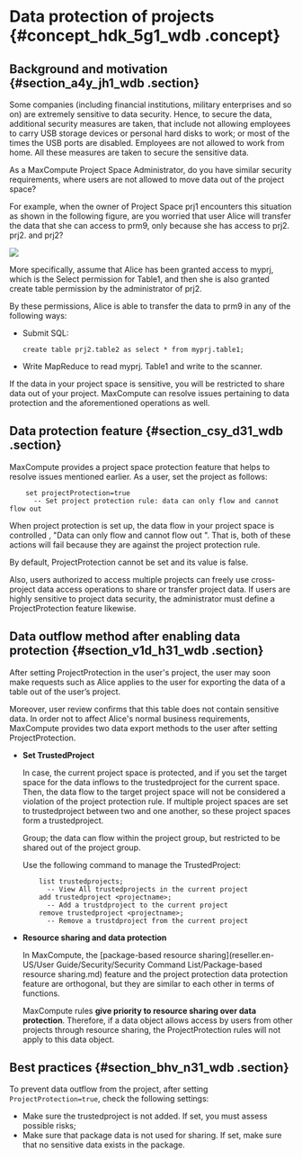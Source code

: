 # Data protection of projects {#concept_hdk_5g1_wdb .concept}

## Background and motivation {#section_a4y_jh1_wdb .section}

Some companies \(including financial institutions, military enterprises and so on\) are extremely sensitive to data security. Hence, to secure the data, additional security measures are taken, that include not allowing employees to carry USB storage devices or personal hard disks to work; or most of the times the USB ports are disabled. Employees are not allowed to work from home. All these measures are taken to secure the sensitive data.

As a MaxCompute Project Space Administrator, do you have similar security requirements, where users are not allowed to move data out of the project space?

For example, when the owner of Project Space prj1 encounters this situation as shown in the following figure, are you worried that user Alice will transfer the data that she can access to prm9, only because she has access to prj2. prj2. and prj2?

![](http://static-aliyun-doc.oss-cn-hangzhou.aliyuncs.com/assets/img/12100/15356271422795_en-US.png)

More specifically, assume that Alice has been granted access to myprj, which is the Select permission for Table1, and then she is also granted create table permission by the administrator of prj2.

By these permissions, Alice is able to transfer the data to prm9 in any of the following ways:

-   Submit SQL:

    ```
    create table prj2.table2 as select * from myprj.table1;
    ```

-   Write MapReduce to read myprj. Table1 and write to the scanner.

If the data in your project space is sensitive, you will be restricted to share data out of your project. MaxCompute can resolve issues pertaining to data protection and the aforementioned operations as well.

## Data protection feature {#section_csy_d31_wdb .section}

MaxCompute provides a project space protection feature that helps to resolve issues mentioned earlier. As a user, set the project as follows:

```
    set projectProtection=true
      -- Set project protection rule: data can only flow and cannot flow out
```

When project protection is set up, the data flow in your project space is controlled , "Data can only flow and cannot flow out ". That is, both of these actions will fail because they are against the project protection rule.

By default, ProjectProtection cannot be set and its value is false.

Also, users authorized to access multiple projects can freely use cross-project data access operations to share or transfer project data. If users are highly sensitive to project data security, the administrator must define a ProjectProtection feature likewise.

## Data outflow method after enabling data protection {#section_v1d_h31_wdb .section}

After setting ProjectProtection in the user's project, the user may soon make requests such as Alice applies to the user for exporting the data of a table out of the user’s project.

Moreover, user review confirms that this table does not contain sensitive data. In order not to affect Alice's normal business requirements, MaxCompute provides two data export methods to the user after setting ProjectProtection.

-   **Set TrustedProject**

    In case, the current project space is protected, and if you set the target space for the data inflows to the trustedproject for the current space. Then, the data flow to the target project space will not be considered a violation of the project protection rule. If multiple project spaces are set to trustedproject between two and one another, so these project spaces form a trustedproject.

    Group; the data can flow within the project group, but restricted to be shared out of the project group.

    Use the following command to manage the TrustedProject:

    ```
        list trustedprojects;
          -- View All trustedprojects in the current project
        add trustedproject <projectname>;
          -- Add a trustdproject to the current project
        remove trustedproject <projectname>;
          -- Remove a trustdproject from the current project
    
    ```

-   **Resource sharing and data protection**

    In MaxCompute, the [package-based resource sharing](reseller.en-US/User Guide/Security/Security Command List/Package-based resource sharing.md) feature and the project protection data protection feature are orthogonal, but they are similar to each other in terms of functions.

    MaxCompute rules **give priority to resource sharing over data protection**. Therefore, if a data object allows access by users from other projects through resource sharing, the ProjectProtection rules will not apply to this data object.


## Best practices {#section_bhv_n31_wdb .section}

To prevent data outflow from the project, after setting `ProjectProtection=true`, check the following settings:

-   Make sure the trustedproject is not added. If set, you must assess possible risks;
-   Make sure that package data is not used for sharing. If set, make sure that no sensitive data exists in the package.

